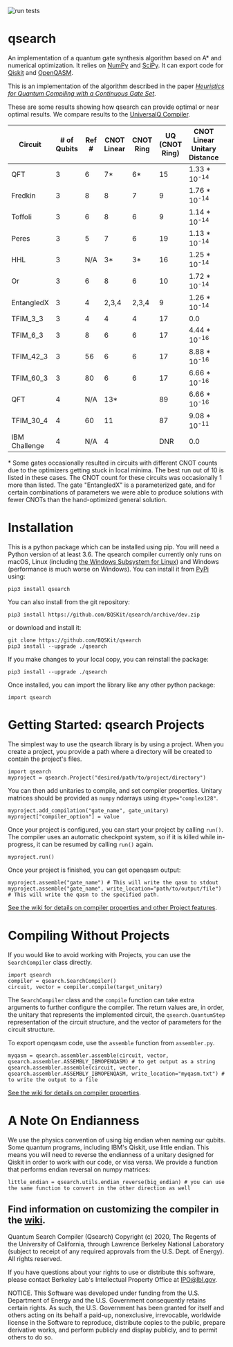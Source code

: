 ![run tests](https://github.com/BQSKit/qsearch/workflows/run%20tests/badge.svg?branch=master)

# qsearch
An implementation of a quantum gate synthesis algorithm based on A* and numerical optimization.  It relies on [NumPy](https://numpy.org) and [SciPy](https://www.scipy.org).  It can export code for [Qiskit](https://qiskit.org) and [OpenQASM](https://github.com/Qiskit/openqasm).

This is an implementation of the algorithm described in the paper *[Heuristics for Quantum Compiling with a Continuous Gate Set](https://arxiv.org/abs/1912.02727)*.

These are some results showing how qsearch can provide optimal or near optimal results. We compare results to the [UniversalQ Compiler](https://github.com/Q-Compiler/UniversalQCompiler).

| Circuit       | # of Qubits | Ref # | CNOT Linear | CNOT Ring | UQ (CNOT Ring) | CNOT Linear Unitary Distance | CNOT Ring Unitary Distance   |
|---------------|--------|-----|-------------|-----------|----------------|-------------------------|-------------------------|
| QFT           | 3      | 6   | 7*          | 6*        | 15             | 1.33 * 10<sup>-14</sup> | 2.22 * 10<sup>-16</sup> |
| Fredkin       | 3      | 8   | 8           | 7         | 9              | 1.76 * 10<sup>-14</sup> | 0.0                     |
| Toffoli       | 3      | 6   | 8           | 6         | 9              | 1.14 * 10<sup>-14</sup> | 0.0                     |
| Peres         | 3      | 5   | 7           | 6         | 19             | 1.13 * 10<sup>-14</sup> | 0.0                     |
| HHL           | 3      | N/A | 3*          | 3*        | 16             | 1.25 * 10<sup>-14</sup> | 0.0                     |
| Or            | 3      | 6   | 8           | 6         | 10             | 1.72 * 10<sup>-14</sup> | 0.0                     |
| EntangledX    | 3      | 4   | 2,3,4       | 2,3,4     | 9              | 1.26 * 10<sup>-14</sup> | 0.0                     |
| TFIM_3_3      | 3      | 4   | 4           | 4         | 17             | 0.0                     | 0.0                     |
| TFIM_6_3      | 3      | 8   | 6           | 6         | 17             | 4.44 * 10<sup>-16</sup> | 0.0                     |
| TFIM_42_3     | 3      | 56  | 6           | 6         | 17             | 8.88 * 10<sup>-16</sup> | 0.0                     |
| TFIM_60_3     | 3      | 80  | 6           | 6         | 17             | 6.66 * 10<sup>-16</sup> | 0.0                     |
| QFT           | 4      | N/A | 13*          |           | 89             | 6.66 * 10<sup>-16</sup> |                         |
| TFIM_30_4     | 4      | 60  | 11          |           | 87             | 9.08 * 10<sup>-11</sup> |                         |
| IBM Challenge | 4      | N/A | 4           |           | DNR            | 0.0                     |                         |

\* Some gates occasionally resulted in circuits with different CNOT counts due to the optimizers getting stuck in local minima. The best run out of 10 is listed in these cases. The CNOT count for these circuits was occasionally 1 more than listed. The gate "EntangledX" is a parameterized gate, and for certain combinations of parameters we were able to produce solutions with fewer CNOTs than the hand-optimized general solution.

# Installation
This is a python package which can be installed using pip.  You will need a Python version of at least 3.6. The qsearch compiler currently only runs on macOS, Linux (including [the Windows Subsystem for Linux](https://docs.microsoft.com/en-us/windows/wsl/install-win10)) and Windows (performance is much worse on Windows). You can install it from [PyPi](https://pypi.org) using:
```
pip3 install qsearch 
```
You can also install from the git repository:
```
pip3 install https://github.com/BQSKit/qsearch/archive/dev.zip
```
or download and install it:
```
git clone https://github.com/BQSKit/qsearch
pip3 install --upgrade ./qsearch
```
If you make changes to your local copy, you can reinstall the package:
```
pip3 install --upgrade ./qsearch
```


Once installed, you can import the library like any other python package:
```
import qsearch
```
# Getting Started: qsearch Projects
The simplest way to use the qsearch library is by using a project. When you create a project, you provide a path where a directory will be created to contain the project's files.
```
import qsearch
myproject = qsearch.Project("desired/path/to/project/directory")
```
You can then add unitaries to compile, and set compiler properties. Unitary matrices should be provided as `numpy` ndarrays using `dtype="complex128"`.
```
myproject.add_compilation("gate_name", gate_unitary)
myproject["compiler_option"] = value
```
Once your project is configured, you can start your project by calling `run()`. The compiler uses an automatic checkpoint system, so if it is killed while in-progress, it can be resumed by calling `run()` again.
```
myproject.run()
```
Once your project is finished, you can get openqasm output:
```
myproject.assemble("gate_name") # This will write the qasm to stdout
myproject.assemble("gate_name", write_location="path/to/output/file") # This will write the qasm to the specified path.
```
[See the wiki for details on compiler properties and other Project features](https://github.com/BQSKit/qsearch/wiki/Advanced-Project-Features).

# Compiling Without Projects
If you would like to avoid working with Projects, you can use the `SearchCompiler` class directly.
```
import qsearch
compiler = qsearch.SearchCompiler()
circuit, vector = compiler.compile(target_unitary)
```
The `SearchCompiler` class and the `compile` function can take extra arguments to further configure the compiler.  The return values are, in order, the unitary that represents the implemented circuit, the `qsearch.QuantumStep` representation of the circuit structure, and the vector of parameters for the circuit structure.

To export openqasm code, use the `assemble` function from `assembler.py`.
```
myqasm = qsearch.assembler.assemble(circuit, vector, qsearch.assembler.ASSEMBLY_IBMOPENQASM) # to get output as a string
qsearch.assembler.assemble(circuit, vector, qsearch.assembler.ASSEMBLY_IBMOPENQASM, write_location="myqasm.txt") # to write the output to a file
```

[See the wiki for details on compiler properties](https://github.com/WolfLink/qsearch/wiki/Advanced-Compiler-Features).

# A Note On Endianness
We use the physics convention of using big endian when naming our qubits.  Some quantum programs, including IBM's Qiskit, use little endian.  This means you will need to reverse the endianness of a unitary designed for Qiskit in order to work with our code, or visa versa.  We provide a function that performs endian reversal on numpy matrices:
```
little_endian = qsearch.utils.endian_reverse(big_endian) # you can use the same function to convert in the other direction as well
```

## Find information on customizing the compiler in the [wiki](https://github.com/BQSKit/qsearch/wiki).



Quantum Search Compiler (Qsearch) Copyright (c) 2020, The Regents 
of the University of California, through Lawrence Berkeley National 
Laboratory (subject to receipt of any required approvals from the U.S. 
Dept. of Energy). All rights reserved.

If you have questions about your rights to use or distribute this software,
please contact Berkeley Lab's Intellectual Property Office at
IPO@lbl.gov.

NOTICE.  This Software was developed under funding from the U.S. Department
of Energy and the U.S. Government consequently retains certain rights.  As
such, the U.S. Government has been granted for itself and others acting on
its behalf a paid-up, nonexclusive, irrevocable, worldwide license in the
Software to reproduce, distribute copies to the public, prepare derivative 
works, and perform publicly and display publicly, and to permit others to do so.
